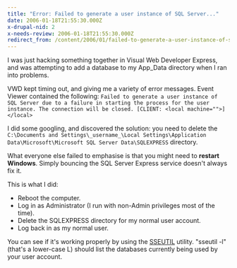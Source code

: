 ```yaml
---
title: "Error: Failed to generate a user instance of SQL Server..."
date: 2006-01-18T21:55:30.000Z
x-drupal-nid: 2
x-needs-review: 2006-01-18T21:55:30.000Z
redirect_from: /content/2006/01/failed-to-generate-a-user-instance-of-sql-server
---
```

I was just hacking something together in Visual Web Developer Express, and was attempting to add a database to my App_Data directory when I ran into problems.

VWD kept timing out, and giving me a variety of error messages. Event Viewer contained the following: `Failed to generate a user instance of SQL Server due to a failure in starting the process for the user instance. The connection will be closed. [CLIENT: <local machine="">]</local>`

I did some googling, and discovered the solution: you need to delete the `C:\Documents and Settings\_username_\Local Settings\Application Data\Microsoft\Microsoft SQL Server Data\SQLEXPRESS` directory.

What everyone else failed to emphasise is that you might need to **restart Windows**. Simply bouncing the SQL Server Express service doesn't always fix it.

This is what I did:

*   Reboot the computer.
*   Log in as Administrator (I run with non-Admin privileges most of the time).
*   Delete the SQLEXPRESS directory for my normal user account.
*   Log back in as my normal user.

You can see if it's working properly by using the [SSEUTIL](http://www.microsoft.com/downloads/details.aspx?FamilyID=fa87e828-173f-472e-a85c-27ed01cf6b02&DisplayLang=en) utility. "sseutil -l" (that's a lower-case L) should list the databases currently being used by your user account.

